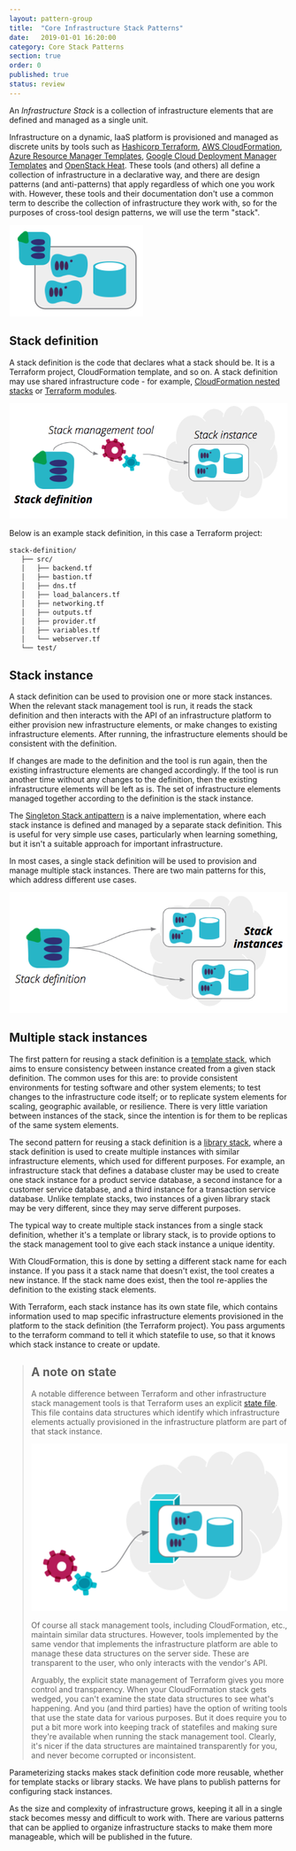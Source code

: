 ```yaml
---
layout: pattern-group
title:  "Core Infrastructure Stack Patterns"
date:   2019-01-01 16:20:00
category: Core Stack Patterns
section: true
order: 0
published: true
status: review
---
```


An *Infrastructure Stack* is a collection of infrastructure elements that are defined and managed as a single unit.

Infrastructure on a dynamic, IaaS platform is provisioned and managed as discrete units by tools such as [Hashicorp Terraform](https://www.terraform.io/), [AWS CloudFormation](https://aws.amazon.com/cloudformation/), [Azure Resource Manager Templates](https://docs.microsoft.com/en-us/azure/azure-resource-manager/resource-group-overview), [Google Cloud Deployment Manager Templates](https://cloud.google.com/deployment-manager/) and [OpenStack Heat](https://wiki.openstack.org/wiki/Heat). These tools (and others) all define a collection of infrastructure in a declarative way, and there are design patterns (and anti-patterns) that apply regardless of which one you work with. However, these tools and their documentation don't use a common term to describe the collection of infrastructure they work with, so for the purposes of cross-tool design patterns, we will use the term "stack".

![An infrastructure stack is a collection of infrastructure elements managed as a unit](images/infrastructure-stack.png)


## Stack definition

A stack definition is the code that declares what a stack should be. It is a Terraform project, CloudFormation template, and so on. A stack definition may use shared infrastructure code - for example, [CloudFormation nested stacks](https://aws.amazon.com/blogs/devops/use-nested-stacks-to-create-reusable-templates-and-support-role-specialization/) or [Terraform modules](https://www.terraform.io/docs/modules/index.html).

![A stack definition is code used to provision stack instances](images/stack-definition.png)

Below is an example stack definition, in this case a Terraform project:

~~~ console
stack-definition/
   ├── src/
   │   ├── backend.tf
   │   ├── bastion.tf
   │   ├── dns.tf
   │   ├── load_balancers.tf
   │   ├── networking.tf
   │   ├── outputs.tf
   │   ├── provider.tf
   │   ├── variables.tf
   │   └── webserver.tf
   └── test/
~~~


## Stack instance

A stack definition can be used to provision one or more stack instances. When the relevant stack management tool is run, it reads the stack definition and then interacts with the API of an infrastructure platform to either provision new infrastructure elements, or make changes to existing infrastructure elements. After running, the infrastructure elements should be consistent with the definition.

If changes are made to the definition and the tool is run again, then the existing infrastructure elements are changed accordingly. If the tool is run another time without any changes to the definition, then the existing infrastructure elements will be left as is. The set of infrastructure elements managed together according to the definition is the stack instance.

The [Singleton Stack antipattern](singleton-stack.html) is a naive implementation, where each stack instance is defined and managed by a separate stack definition. This is useful for very simple use cases, particularly when learning something, but it isn't a suitable approach for important infrastructure.

In most cases, a single stack definition will be used to provision and manage multiple stack instances. There are two main patterns for this, which address different use cases.

![Multiple stack instances can be provisioned from a single stack definition](images/stack-instances.png)


## Multiple stack instances

The first pattern for reusing a stack definition is a [template stack](template-stack.html), which aims to ensure consistency between instance created from a given stack definition. The common uses for this are: to provide consistent environments for testing software and other system elements; to test changes to the infrastructure code itself; or to replicate system elements for scaling, geographic available, or resilience. There is very little variation between instances of the stack, since the intention is for them to be replicas of the same system elements.

The second pattern for reusing a stack definition is a [library stack](library-stack.html), where a stack definition is used to create multiple instances with similar infrastructure elements, which used for different purposes. For example, an infrastructure stack that defines a database cluster may be used to create one stack instance for a product service database, a second instance for a customer service database, and a third instance for a transaction service database. Unlike template stacks, two instances of a given library stack may be very different, since they may serve different purposes.

The typical way to create multiple stack instances from a single stack definition, whether it's a template or library stack, is to provide options to the stack management tool to give each stack instance a unique identity.

With CloudFormation, this is done by setting a different stack name for each instance. If you pass it a stack name that doesn't exist, the tool creates a new instance. If the stack name does exist, then the tool re-applies the definition to the existing stack elements.

With Terraform, each stack instance has its own state file, which contains information used to map specific infrastructure elements provisioned in the platform to the stack definition (the Terraform project). You pass arguments to the terraform command to tell it which statefile to use, so that it knows which stack instance to create or update.


> ## A note on state
> 
> A notable difference between Terraform and other infrastructure stack management tools is that Terraform uses an explicit [state file](https://www.terraform.io/docs/state/). This file contains data structures which identify which infrastructure elements actually provisioned in the infrastructure platform are part of that stack instance.
>
> ![Stack state](images/stack-state.png)
> 
> Of course all stack management tools, including CloudFormation, etc., maintain similar data structures. However, tools implemented by the same vendor that implements the infrastructure platform are able to manage these data structures on the server side. These are transparent to the user, who only interacts with the vendor's API. 
> 
> Arguably, the explicit state management of Terraform gives you more control and transparency. When your CloudFormation stack gets wedged, you can't examine the state data structures to see what's happening. And you (and third parties) have the option of writing tools that use the state data for various purposes. But it does require you to put a bit more work into keeping track of statefiles and making sure they're available when running the stack management tool. Clearly, it's nicer if the data structures are maintained transparently for you, and never become corrupted or inconsistent.


Parameterizing stacks makes stack definition code more reusable, whether for template stacks or library stacks. We have plans to publish patterns for configuring stack instances.

As the size and complexity of infrastructure grows, keeping it all in a single stack becomes messy and difficult to work with. There are various patterns that can be applied to organize infrastructure stacks to make them more manageable, which will be published in the future.
